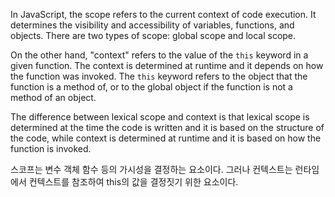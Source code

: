 In JavaScript, the scope refers to the current context of code execution. It determines the visibility and accessibility of variables, functions, and objects. There are two types of scope: global scope and local scope.

On the other hand, "context" refers to the value of the `this` keyword in a given function. The context is determined at runtime and it depends on how the function was invoked. The `this` keyword refers to the object that the function is a method of, or to the global object if the function is not a method of an object.

The difference between lexical scope and context is that lexical scope is determined at the time the code is written and it is based on the structure of the code, while context is determined at runtime and it is based on how the function is invoked.

스코프는 변수 객체 함수 등의 가시성을 결정하는 요소이다.
그러나 컨텍스트는 런타임에서 컨텍스트를 참조하여 this의 값을 결정짓기 위한 요소이다.
